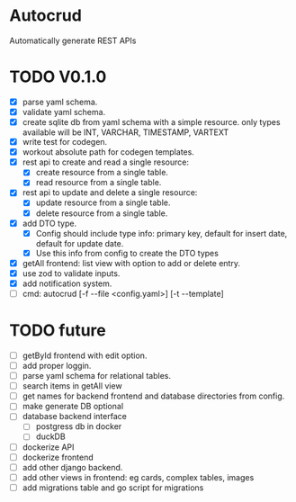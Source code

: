 # Autocrud
Automatically generate REST APIs


# TODO V0.1.0
 - [X] parse yaml schema.
 - [X] validate yaml schema.
 - [X] create sqlite db from yaml schema with a simple resource.
        only types available will be INT, VARCHAR, TIMESTAMP, VARTEXT
 - [X] write test for codegen.
 - [X] workout absolute path for codegen templates.
 - [X] rest api to create and read a single resource:
   - [X] create resource from a single table.
   - [X] read resource from a single table.
 - [X] rest api to update and delete a single resource:
   - [X] update resource from a single table.
   - [X] delete resource from a single table.
 - [X] add DTO type.
   - [X] Config should include type info: primary key, default for insert date,
        default for update date.
   - [X] Use this info from config to create the DTO types
 - [X] getAll frontend: list view with option to add or delete entry.
 - [X] use zod to validate inputs.
 - [X] add notification system.
 - [ ] cmd: autocrud [-f --file <config.yaml>] [-t --template]

# TODO future
 - [ ] getById frontend with edit option.
 - [ ] add proper loggin.
 - [ ] parse yaml schema for relational tables.
 - [ ] search items in getAll view
 - [ ] get names for backend frontend and database directories from config.
 - [ ] make generate DB optional
 - [ ] database backend interface
   - [ ] postgress db in docker 
   - [ ] duckDB
 - [ ] dockerize API
 - [ ] dockerize frontend
 - [ ] add other django backend.
 - [ ] add other views in frontend: eg cards, complex tables, images
 - [ ] add migrations table and go script for migrations
